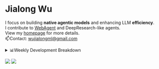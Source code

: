 #  Jialong Wu

I focus on building **native agentic models** and enhancing LLM **efficiency**.<br>
I contribute to [WebAgent](https://github.com/Alibaba-NLP/WebAgent) and DeepResearch-like agents.<br>
View my [homepage](https://callanwu.github.io/) for more details. <br>
📫Contact: wujialongml@gmail.com

<details><summary>📊Weekly Development Breakdown</summary>

<!--START_SECTION:waka-->

```txt
From: 07 August 2025 - To: 14 August 2025

Total Time: 33 hrs 45 mins

Python     26 hrs 2 mins   ███████████████████▒░░░░░   77.16 %
JSON       4 hrs 59 mins   ███▓░░░░░░░░░░░░░░░░░░░░░   14.79 %
HTML       1 hr 21 mins    █░░░░░░░░░░░░░░░░░░░░░░░░   04.04 %
Bash       53 mins         ▓░░░░░░░░░░░░░░░░░░░░░░░░   02.63 %
Markdown   16 mins         ▒░░░░░░░░░░░░░░░░░░░░░░░░   00.83 %
```

<!--END_SECTION:waka-->

[![wakatime](https://wakatime.com/badge/user/c6720b29-9431-4a60-bc9d-e1fb2b6bd65f.svg)](https://wakatime.com/@c6720b29-9431-4a60-bc9d-e1fb2b6bd65f)
</details>

[![](https://img.shields.io/badge/Google%20Scholar-4385FE.svg?&color=d6d6d6&style=flat-square&logo=google-scholar)](https://scholar.google.com/citations?user=6eg2m4YAAAAJ)
![](https://komarev.com/ghpvc/?username=callanwu)
